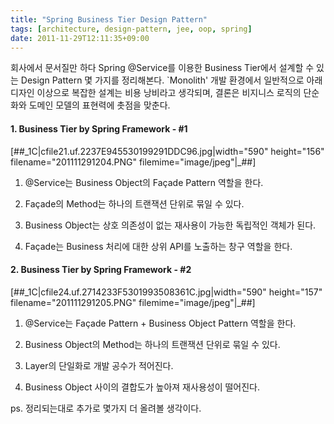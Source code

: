 ```yaml
---
title: "Spring Business Tier Design Pattern"
tags: [architecture, design-pattern, jee, oop, spring]
date: 2011-11-29T12:11:35+09:00
---
```


회사에서 문서질만 하다 Spring @Service를 이용한 Business Tier에서 설계할 수 있는 Design Pattern 몇 가지를 정리해본다. `Monolith' 개발 환경에서 일반적으로 아래 디자인 이상으로 복잡한 설계는 비용 낭비라고 생각되며, 결론은 비지니스 로직의 단순화와 도메인 모델의 표현력에 촛점을 맞춘다. 

#### **1. Business Tier by Spring Framework  - #1**

[##\_1C|cfile21.uf.2237E945530199291DDC96.jpg|width="590" height="156" filename="201111291204.PNG" filemime="image/jpeg"|\_##]

1) @Service는 Business Object의 Façade Pattern 역할을 한다.

2) Façade의 Method는 하나의 트랜잭션 단위로 묶일 수 있다.

3) Business Object는 상호 의존성이 없는 재사용이 가능한 독립적인 객체가 된다.

4) Façade는 Business 처리에 대한 상위 API를 노출하는 창구 역할을 한다.

  
  

#### **2. Business Tier by Spring Framework  - #2**

[##\_1C|cfile24.uf.2714233F5301993508361C.jpg|width="590" height="157" filename="201111291205.PNG" filemime="image/jpeg"|\_##]

1) @Service는 Façade Pattern + Business Object Pattern 역할을 한다.

2) Business Object의 Method는 하나의 트랜잭션 단위로 묶일 수 있다.

3) Layer의 단일화로 개발 공수가 적어진다.

4) Business Object 사이의 결합도가 높아져 재사용성이 떨어진다.

ps. 정리되는대로 추가로 몇가지 더 올려볼 생각이다.

